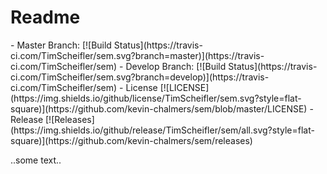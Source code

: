 <h1>Readme</h1>
- Master Branch: [![Build Status](https://travis-ci.com/TimScheifler/sem.svg?branch=master)](https://travis-ci.com/TimScheifler/sem)
- Develop Branch: [![Build Status](https://travis-ci.com/TimScheifler/sem.svg?branch=develop)](https://travis-ci.com/TimScheifler/sem)
- License [![LICENSE](https://img.shields.io/github/license/TimScheifler/sem.svg?style=flat-square)](https://github.com/kevin-chalmers/sem/blob/master/LICENSE)
- Release [![Releases](https://img.shields.io/github/release/TimScheifler/sem/all.svg?style=flat-square)](https://github.com/kevin-chalmers/sem/releases)

..some text..
